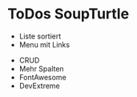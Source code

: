 # ToDos SoupTurtle

+ Liste sortiert
+ Menu mit Links
- CRUD
- Mehr Spalten
- FontAwesome
- DevExtreme